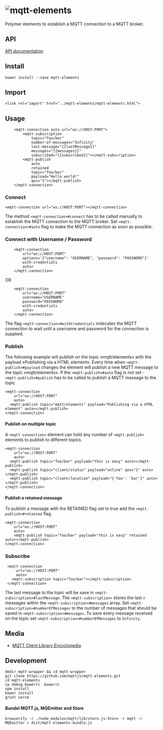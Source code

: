![mqtt-elements](https://raw.githubusercontent.com/mqttjs/mqtt-elements/67266290fe6a0b6b3ff51418efb7c1c0662c78c5/assets/mqtt-elements.png)
=======

Polymer elements to establish a MQTT connection to a MQTT broker.
 
## API

[API documentation](http://mqttjs.github.io/mqtt-elements/bower_components/mqtt-elements/)

## Install

```
bower install --save mqtt-elements
```

## Import

```
<link rel="import" href="../mqtt-elements/mqtt-elements.html">
```

## Usage

```
    <mqtt-connection auto url="ws://HOST:PORT">
        <mqtt-subscription
            topic="foo/bar"
            number-of-messages="Infinity"
            last-message="{{lastMessage}}"
            messages="{{messages}}"
            subscribed="{{subscribed}}"></mqtt-subscription>
        <mqtt-publish 
            auto
            retained
            topic="foo/bar"
            payload="Hello world!"
            qos="1"></mqtt-publish>        
    </mqtt-connection>
```

### Connect 

```
<mqtt-connection url="ws://HOST:PORT"></mqtt-connection>
```

The method `<mqtt-connection>#connect` has to be called manually to establish the MQTT connection to the MQTT broker. 
Set `<mqtt-connection>#auto` flag to make the MQTT connection as soon as possible.   


### Connect with Username / Password

```
    <mqtt-connection
        url="ws://HOST:PORT"
        options='{"username": "USERNAME", "password": "PASSWORD"}'
        with-credentials
        auto>
    </mqtt-connection>
```

OR

```
    <mqtt-connection
        url="ws://HOST:PORT"
        username="USERNAME"
        password="PASSWORD"
        with-credentials
        auto>
    </mqtt-connection>
```

The flag `<mqtt-connection>#withCredentials` indecates the MQTT connection to wait until a username and password for 
the connection is supplied.

### Publish

The following example will publish on the topic »mqtt/elements« with the payload »Publishing via a HTML element«.
Every time when `<mqtt-publish>#payload` changes the element will publish a new MQTT message to the topic »mqtt/elements«.
If the `<mqtt-publish>#auto` flag is not set - `<mqtt-publish>#publish` has to be called to publish a MQTT message to the topic 

```
<mqtt-connection
    url="ws://HOST:PORT"
    auto>
  <mqtt-publish topic="mqtt/elements" payload="Publishing via a HTML element" auto></mqtt-publish>
</mqtt-connection>
```

#### Publish on multiple topic

A `<mqtt-connection>` element can hold any number of `<mqtt-publish>` elements to publish to different topics.
 
```
<mqtt-connection
    url="ws://HOST:PORT"
    auto>
  <mqtt-publish topic="foo/bar" payload="this is easy" auto></mqtt-publish>
  <mqtt-publish topic="client/status" payload="online" qos="1" auto></mqtt-publish>
  <mqtt-publish topic="client/location" payload="{'foo': 'bar'}" auto></mqtt-publish>
</mqtt-connection>
```

#### Publish a retained message

To publish a message with the RETAINED flag set to true add the `<mqtt-publish>#retained` flag.

```
<mqtt-connection
    url="ws://HOST:PORT"
    auto>
    <mqtt-publish topic="foo/bar" payload="this is easy" retained auto></mqtt-publish>
</mqtt-connection>
```

### Subscribe

```
 <mqtt-connection
     url="ws://HOST:PORT"
     auto>
   <mqtt-subscription topic="foo/bar"></mqtt-subscription>
 </mqtt-connection>
```

The last message to the topic will be save in `<mqtt-subscription>#lastMessage`. The `<mqtt-subscription>` stores the 
last `n` messages within the `<mqtt-subscription>#messages` array. Set `<mqtt-subscription>#numberOfMessages` to the 
number of messages that should be saved in `<mqtt-subscription>#messages`. To save every message received on the topic 
set `<mqtt-subscription>#numberOfMessages` to `Infinity`. 
      
## Media
    
* [MQTT Client Library Encyclopedia](http://www.hivemq.com/blog/mqtt-client-library-encyclopedia-mqttelements?utm_medium=social&utm_source=github-mqttjs)

## Development
 
```
mkdir mqtt-wrapper && cd mqtt-wrapper 
git clone https://github.com/mqttjs/mqtt-elements.git
cd mqtt-elements
cp debug.bowerrc .bowerrc
npm install
bower install
grunt serve
```


#### Bundel MQTT.js, MQEmitter and Store

```
browserify -r ./node_modules/mqtt/lib/store.js:Store -r mqtt -r MQEmitter > dist/mqtt-elements-bundle.js

```

